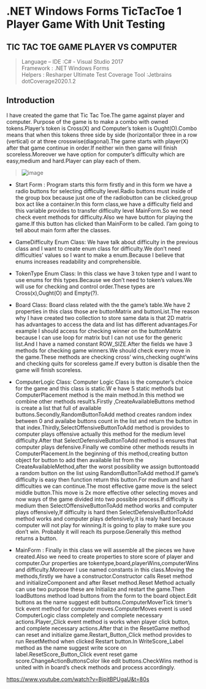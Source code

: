 # .NET Windows Forms TicTacToe 1 Player Game With Unit Testing

## TIC TAC TOE GAME PLAYER VS COMPUTER  
> Language – IDE :C# - Visual Studio 2017  
> Framework : .NET Windows Forms   
> Helpers : Resharper Ultimate 
> Test Coverage Tool :Jetbrains dotCoverage2020.1.2  

## Introduction
I have created the game that Tic Tac Toe.The game against player and computer. Purpose of the game is to make a combo with owned tokens.Player’s token is Cross(X) and Computer’s token is Ought(O).Combo means that when this tokens three side by side (horizontal)or three in a row (vertical) or at three crosswise(diagonal).The game starts with player(X) after that game continue in order.If neither win then game will finish scoreless.Moreover we have option for computer’s difficulty which are easy,medium and hard.Player can play each of them.  

> ![image](https://user-images.githubusercontent.com/60510780/137536988-031953a7-d443-458d-8bf1-2f68c796cf52.png)

*	Start Form : Program starts this form firstly and in this form we have a radio buttons for selecting difficulty level.Radio buttons must inside of the group box because just one of the radiobutton can be clicked,group box act like a container.In this form class,we have a difficulty field and this variable provides to transfer difficulty level MainForm.So we need check event methods for difficulty.Also we have button for playing the game.If this button has clicked than MainForm to be called.
I’am going to tell about main form after the classes.   
*	GameDifficulty Enum Class: We have talk about difficulty in the previous class and I want to create enum class for difficulty.We don’t need difficulties’ values so I want to make a enum.Because I believe that enums increases readability and comprehensible.   

*	TokenType Enum Class: In this class we have  3 token type and I want to use enums for this types.Because we don’t need to token’s values.We will use for checking and control order.These types are Cross(x),Ought(O) and Empty(?).  

*	Board Class: Board class related with the the game’s table.We have 2 properties in this class those are buttonMatrix and buttonList.The reason why I have created two collection to store same data is that 2D matrix has advantages to access the data and list has different advantages.For example I should access for checking winner on the buttonMatrix because I can use loop for matrix but I can not use for the generic list.And I have a named constant ROW_SIZE.After the fields we have 3 methods for checking game winners.We should check every move in the game.These methods are checking cross’ wins,checking ought’wins and checking quits for scoreless game.If every button is disable then the game will finish scoreless.  

*	ComputerLogic Class: Computer Logic Class  is the computer’s choice for the game and this class is static.W e have 5 static methods but ComputerPlacement method is the main method.In this method we combine other methods result’s.Firstly ,CreateAvailableButtons method is  create a list that full of available buttons.Secondly,RandomButtonToAdd method creates random index between 0 and availabe buttons count in the list and return the button in that index.Thirdly,SelectOffensiveButtonToAdd method is provides to computer plays offensive actually this method for the medium level difficulty.After that SelectDefensiveButtonToAdd method is ensures that computer plays defensive.Finally we combine other methods results in ComputerPlacement.In the beginning of this method,creating button object for button to add then available list from the CreateAvailableMethod,after the worst possibility we assign buttontoadd a random button on the list using RandomButtonToAdd method.If game’s difficulty is easy then function return this button.For medium and hard difficulties we can continue.The most effective game move is the select middle button.This move is 2x more effective other selecting moves and now ways of the game divided into two possible process.If difficulty is medium then SelectOffensiveButtonToAdd method works and computer plays offensively,If difficulty is hard then SelectDefensiveButtonToAdd method works and computer plays defensively,it is realy hard because computer will not play for winning.It is going to play to make sure you don’t win. Probably it will reach its purpose.Generally this method returns a button.  

*	MainForm : Finally in this class we will assemble all the pieces we have created.Also we need to create properties to store score of player and computer.Our properties are tokentype,board,playerWins,computerWins and difficulty.Moreover I use named constants in this class.Moving the methods,firstly we have a constructor.Constructor calls Reset method and initializeComponent and after Reset method.Reset Method actually can use two purpose these are Initialize and restart the game.Then loadButtons method load buttons from the form to the board object.Edit buttons as the name suggest edit buttons.ComputerMoverTick timer’s tick event method for computer moves.ComputerMoves event is used ComputerLogic class completely and complete necessary actions.Player_Click event method is works when player click button, and complete necessary actions.After that in the ResetGame method can reset and initialize game.Restart_Button_Click method provides to run ResetMethod when clicked Restart button.In WriteScore_Label method as the name suggest write score on label.ResetScore_Button_Click event reset game score.ChangeActionButtonsColor like edit buttons.CheckWins method is united with in board’s check methods and process accordingly.  
    

https://www.youtube.com/watch?v=BjpjtBPUgaU&t=80s
